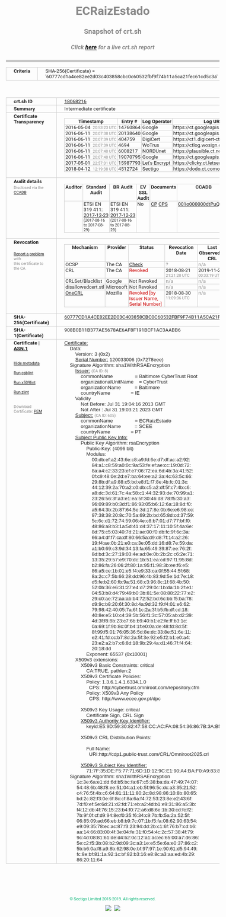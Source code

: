 # ECRaizEstado
### Snapshot of crt.sh
##### Click [here](https://crt.sh/?q=60777CD1A4CE82EE2D03C403858CBC0C60532FBF9F74B11A5CA21FEC61CD5C3A) for a live crt.sh report

---
<!DOCTYPE HTML PUBLIC "-//W3C//DTD HTML 4.0 Transitional//EN">
<HTML>
<HEAD>
  <META http-equiv="Content-Type" content="text/html; charset=UTF-8">
  <TITLE>crt.sh | 60777cd1a4ce82ee2d03c403858cbc0c60532fbf9f74b11a5ca21fec61cd5c3a</TITLE>
  <META name="description" content="Free CT Log Certificate Search Tool from Sectigo (formerly Comodo CA)">
  <META name="keywords" content="crt.sh, CT, Certificate Transparency, Certificate Search, SSL Certificate, Sectigo, Comodo CA">
  <LINK href="//fonts.googleapis.com/css?family=Roboto+Mono|Roboto:400,400i,700,700i" rel="stylesheet">
  <STYLE type="text/css">
    a {
      white-space: nowrap;
    }
    body {
      color: #888888;
      font: 12pt Roboto, sans-serif;
      padding-top: 10px;
      text-align: center
    }
    form {
      margin: 0px
    }
    span {
      border-radius: 10px
    }
    span.heading {
      color: #888888;
      font: 12pt Roboto, sans-serif
    }
    span.title {
      background-color: #00B373;
      color: #FFFFFF;
      font: bold 18pt Roboto, sans-serif;
      padding: 0px 5px
    }
    span.text {
      color: #888888;
      font: 10pt Roboto, sans-serif
    }
    span.whiteongrey {
      background-color: #D9D9D6;
      color: #FFFFFF;
      font: bold 18pt Roboto, sans-serif;
      padding: 0px 5px
    }
    table {
      border-collapse: collapse;
      color: #222222;
      font: 10pt Roboto, sans-serif;
      margin-left: auto;
      margin-right: auto
    }
    table.options {
      border: none;
      margin-left: 10px
    }
    td, th {
      border: 1px solid #CCCCCC;
      padding: 0px 2px;
      text-align: left;
      vertical-align: top
    }
    td.outer, th.outer {
      border: 1px solid #CCCCCC;
      padding: 2px 20px;
      text-align: left
    }
    th.heading {
      color: #888888;
      font: bold italic 12pt Roboto, sans-serif;
      padding: 20px 0px 0px;
      text-align: center
    }
    th.options, td.options {
      border: none;
      vertical-align: middle
    }
    td.text {
      font: 10pt "Roboto Mono", sans-serif;
      padding: 2px 20px
    }
    td.heading {
      border: none;
      color: #888888;
      font: 12pt Roboto, sans-serif;
      padding-top: 20px;
      text-align: center
    }
    table.lint td, th {
      text-align: center
    }
    .button {
      background-color: #00B373;
      border-radius: 10px;
      color: #FFFFFF;
      font: bold 13pt Roboto, sans-serif
    }
    .copyright {
      font: 8pt Roboto, sans-serif;
      color: #00B373
    }
    .input {
      border: 1px solid #888888;
      font-weight: bold;
      text-align: center
    }
    .small {
      font: 8pt Roboto, sans-serif;
      color: #888888
    }
    .error {
      background-color: #FFDFDF;
      color: #CC0000;
      font-weight: bold
    }
    .fatal {
      background-color: #0000AA;
      color: #FFFFFF;
      font-weight: bold
    }
    .notice {
      background-color: #FFFFDF;
      color: #606000
    }
    .warning {
      background-color: #FFEFDF;
      color: #DF6000
    }
  </STYLE>
</HEAD>
<BODY>

<TABLE>
  <TR>
    <TH class="outer">Criteria</TH>
    <TD class="outer">SHA-256(Certificate) = '60777cd1a4ce82ee2d03c403858cbc0c60532fbf9f74b11a5ca21fec61cd5c3a'</TD>
  </TR>
</TABLE>
<BR>
<TABLE>
  <TR>
    <TH class="outer">crt.sh ID</TH>
    <TD class="outer"><A href="?id=18068216">18068216</A></TD>
  </TR>
  <TR>
    <TH class="outer">Summary</TH>
    <TD class="outer">Intermediate certificate</TD>
  </TR>
  <TR>
    <TH class="outer">Certificate<BR>Transparency</TH>
    <TD class="outer">
<TABLE class="options" style="margin-left:0px">
  <TR>
    <TH>Timestamp</TH>
    <TH>Entry #</TH>
    <TH>Log Operator</TH>
    <TH>Log URL</TH>
  </TR>
  <TR>
    <TD>2016-05-04&nbsp; <FONT class="small">20:53:23 UTC</FONT></TD>
    <TD>14760864</TD>
    <TD>Google</TD>
    <TD>https://ct.googleapis.com/rocketeer</TD>
  </TR>
  <TR>
    <TD>2016-06-11&nbsp; <FONT class="small">20:07:38 UTC</FONT></TD>
    <TD>20138640</TD>
    <TD>Google</TD>
    <TD>https://ct.googleapis.com/pilot</TD>
  </TR>
  <TR>
    <TD>2016-06-11&nbsp; <FONT class="small">20:07:39 UTC</FONT></TD>
    <TD>404759</TD>
    <TD>DigiCert</TD>
    <TD>https://ct1.digicert-ct.com/log</TD>
  </TR>
  <TR>
    <TD>2016-06-11&nbsp; <FONT class="small">20:07:39 UTC</FONT></TD>
    <TD>4694</TD>
    <TD>WoTrus</TD>
    <TD>https://ctlog.wosign.com</TD>
  </TR>
  <TR>
    <TD>2016-06-11&nbsp; <FONT class="small">20:07:40 UTC</FONT></TD>
    <TD>6008217</TD>
    <TD>NORDUnet</TD>
    <TD>https://plausible.ct.nordu.net</TD>
  </TR>
  <TR>
    <TD>2016-06-11&nbsp; <FONT class="small">20:07:40 UTC</FONT></TD>
    <TD>19070795</TD>
    <TD>Google</TD>
    <TD>https://ct.googleapis.com/aviator</TD>
  </TR>
  <TR>
    <TD>2017-05-01&nbsp; <FONT class="small">22:57:01 UTC</FONT></TD>
    <TD>15987793</TD>
    <TD>Let's Encrypt</TD>
    <TD>https://clicky.ct.letsencrypt.org</TD>
  </TR>
  <TR>
    <TD>2018-04-12&nbsp; <FONT class="small">12:19:38 UTC</FONT></TD>
    <TD>4512724</TD>
    <TD>Sectigo</TD>
    <TD>https://dodo.ct.comodo.com</TD>
  </TR>
</TABLE>
    </TD>
  </TR>
  <TR>
    <TH class="outer">Audit details<BR>
      <DIV class="small" style="padding-top:3px">Disclosed via the
        <A href="//ccadb-public.secure.force.com/mozilla/PublicAllIntermediateCerts" target="_blank">CCADB</A></DIV>
    </TH>
    <TD class="outer">
<TABLE class="options" style="margin-left:0px">
  <TR>
    <TH>Auditor</TH>
    <TH>Standard Audit</TH>
    <TH>BR Audit</TH>
    <TH>EV SSL Audit</TH>
    <TH>Documents</TH>
    <TH>CCADB</TH>
    <TH>Root Owner / Certificate</TH>
  </TR>
  <TR>
    <TD style="vertical-align:middle"></TD>
    <TD>ETSI EN 319 411:
      <A href="https://bug1433326.bmoattachments.org/attachment.cgi?id=8945643" target="_blank">2017-12-23</A>
      <BR><FONT style="font-size:8pt">(2017-08-16 to 2017-08-29)</FONT></TD>
    <TD>ETSI EN 319 411:
      <A href="https://bug1433326.bmoattachments.org/attachment.cgi?id=8945643" target="_blank">2017-12-23</A>
      <BR><FONT style="font-size:8pt">(2017-08-16 to 2017-08-29)</FONT></TD>
    <TD>No    <TD>
      <A href="https://www.scee.gov.pt/media/6813/declara%C3%A7%C3%A3o-pr%C3%A1ticas-certifica%C3%A7%C3%A3o-ecee-vers%C3%A3o-2-0-assinada.pdf" target="blank">CP</A>
      <A href="https://www.ecce.gov.pt/media/4253/dpc_ecce_v3.pdf" target="blank">CPS</A>
    </TD>
    <TD><A href="//ccadb.force.com/001o000000dtPuQAAU" target="_blank">001o000000dtPuQAAU</A></TD>
    <TD><A href="/?id=76">DigiCert</A></TD>
  </TR>
</TABLE>
    </TD>
  </TR>
  <TR>
    <TH class="outer">Revocation<BR><BR>
      <DIV class="small" style="padding-top:3px"><A href="?id=18068216&opt=problemreporting">Report a problem</A> with<BR>this certificate to the CA</DIV></TH>
    <TD class="outer">
      <TABLE class="options" style="margin-left:0px">
        <TR>
          <TH>Mechanism</TH>
          <TH>Provider</TH>
          <TH>Status</TH>
          <TH>Revocation Date</TH>
          <TH>Last Observed in CRL</TH>
          <TH>Last Checked <SPAN style="color:#CC0000;vertical-align:middle;font-size:70%;font-weight:normal">(Error)</SPAN></TH>
        </TR>
        <TR>
          <TD>OCSP</TD>
          <TD>The CA</TD>
          <TD><A href="?id=18068216&opt=ocsp">Check</A></TD>
          <TD><SPAN style="color:#888888">?</SPAN></TD>
          <TD><SPAN style="color:#888888">n/a</SPAN></TD>
          <TD><SPAN style="color:#888888">?</SPAN></TD>
        </TR>
        <TR>
          <TD>CRL</TD>
          <TD>The CA</TD>
          <TD><SPAN style="color:#CC0000">Revoked</SPAN></TD><TD>2018-08-21&nbsp; <FONT class="small">21:21:20 UTC</FONT></TD><TD>2019-11-27&nbsp; <FONT class="small">00:33:19 UTC</FONT></TD><TD>2019-12-04&nbsp; <FONT class="small">20:05:09 UTC</FONT></TD>
        </TR>
        <TR>
          <TD>CRLSet/Blacklist</TD>
          <TD>Google</TD>
          <TD>Not Revoked</TD>
          <TD><SPAN style="color:#888888">n/a</SPAN></TD>
          <TD><SPAN style="color:#888888">n/a</SPAN></TD>
          <TD><SPAN style="color:#888888">n/a</SPAN></TD>
        </TR>
        <TR>
          <TD>disallowedcert.stl</TD>
          <TD>Microsoft</TD>
          <TD>Not Revoked</TD>
          <TD><SPAN style="color:#888888">n/a</SPAN></TD>
          <TD><SPAN style="color:#888888">n/a</SPAN></TD>
          <TD><SPAN style="color:#888888">n/a</SPAN></TD>
        </TR>
        <TR>
          <TD><A href="/mozilla-onecrl" target="_blank">OneCRL</A></TD>
          <TD>Mozilla</TD>
          <TD><SPAN style="color:#CC0000">Revoked [by Issuer Name, Serial Number]</SPAN></TD><TD>2018-08-30&nbsp; <FONT class="small">11:09:06 UTC</FONT></TD>
          <TD><SPAN style="color:#888888">n/a</SPAN></TD>
          <TD><SPAN style="color:#888888">n/a</SPAN></TD>
        </TR>
      </TABLE>
    </TD>
  </TR>
  <TR>
    <TH class="outer">SHA-256(Certificate)</TH>
    <TD class="outer"><A href="//censys.io/certificates/60777cd1a4ce82ee2d03c403858cbc0c60532fbf9f74b11a5ca21fec61cd5c3a">60777CD1A4CE82EE2D03C403858CBC0C60532FBF9F74B11A5CA21FEC61CD5C3A</A></TD>
  </TR>
  <TR>
    <TH class="outer">SHA-1(Certificate)</TH>
    <TD class="outer">908B0B11B377AE5678AE6AF8F191BCF1AC3AABB6</TD>
  </TR>
  <TR>
    <TH class="outer">Certificate | <A href="?asn1=18068216">ASN.1</A>
      <SPAN class="small"><BR>
      <BR><BR><A href="?id=18068216&opt=nometadata">Hide metadata</A>
      <BR><BR><A href="?id=18068216&opt=cablint">Run cablint</A>
      <BR><BR><A href="?id=18068216&opt=x509lint">Run x509lint</A>
      <BR><BR><A href="?id=18068216&opt=zlint">Run zlint</A>
      <BR><BR><BR>Download Certificate: <A href="?d=18068216">PEM</A>
      </SPAN>
    </TH>
    <TD class="text"><A href="?d=18068216">Certificate:</A><BR>&nbsp;&nbsp;&nbsp;&nbsp;Data:<BR>&nbsp;&nbsp;&nbsp;&nbsp;&nbsp;&nbsp;&nbsp;&nbsp;Version:&nbsp;3&nbsp;(0x2)<BR>&nbsp;&nbsp;&nbsp;&nbsp;&nbsp;&nbsp;&nbsp;&nbsp;<A href="?serial=07278eee">Serial&nbsp;Number:</A>&nbsp;120033006&nbsp;(0x7278eee)<BR>&nbsp;&nbsp;&nbsp;&nbsp;Signature&nbsp;Algorithm:&nbsp;sha1WithRSAEncryption<BR>&nbsp;&nbsp;&nbsp;&nbsp;&nbsp;&nbsp;&nbsp;&nbsp;<A href="?caid=8">Issuer:</A> <SPAN class="small">(CA ID: 8)</SPAN><BR>&nbsp;&nbsp;&nbsp;&nbsp;&nbsp;&nbsp;&nbsp;&nbsp;&nbsp;&nbsp;&nbsp;&nbsp;commonName&nbsp;&nbsp;&nbsp;&nbsp;&nbsp;&nbsp;&nbsp;&nbsp;&nbsp;&nbsp;&nbsp;&nbsp;&nbsp;&nbsp;&nbsp;&nbsp;=&nbsp;Baltimore&nbsp;CyberTrust&nbsp;Root<BR>&nbsp;&nbsp;&nbsp;&nbsp;&nbsp;&nbsp;&nbsp;&nbsp;&nbsp;&nbsp;&nbsp;&nbsp;organizationalUnitName&nbsp;&nbsp;&nbsp;&nbsp;=&nbsp;CyberTrust<BR>&nbsp;&nbsp;&nbsp;&nbsp;&nbsp;&nbsp;&nbsp;&nbsp;&nbsp;&nbsp;&nbsp;&nbsp;organizationName&nbsp;&nbsp;&nbsp;&nbsp;&nbsp;&nbsp;&nbsp;&nbsp;&nbsp;&nbsp;=&nbsp;Baltimore<BR>&nbsp;&nbsp;&nbsp;&nbsp;&nbsp;&nbsp;&nbsp;&nbsp;&nbsp;&nbsp;&nbsp;&nbsp;countryName&nbsp;&nbsp;&nbsp;&nbsp;&nbsp;&nbsp;&nbsp;&nbsp;&nbsp;&nbsp;&nbsp;&nbsp;&nbsp;&nbsp;&nbsp;=&nbsp;IE<BR>&nbsp;&nbsp;&nbsp;&nbsp;&nbsp;&nbsp;&nbsp;&nbsp;Validity<BR>&nbsp;&nbsp;&nbsp;&nbsp;&nbsp;&nbsp;&nbsp;&nbsp;&nbsp;&nbsp;&nbsp;&nbsp;Not&nbsp;Before:&nbsp;Jul&nbsp;31&nbsp;19:04:16&nbsp;2013&nbsp;GMT<BR>&nbsp;&nbsp;&nbsp;&nbsp;&nbsp;&nbsp;&nbsp;&nbsp;&nbsp;&nbsp;&nbsp;&nbsp;Not&nbsp;After&nbsp;:&nbsp;Jul&nbsp;31&nbsp;19:03:21&nbsp;2023&nbsp;GMT<BR>&nbsp;&nbsp;&nbsp;&nbsp;&nbsp;&nbsp;&nbsp;&nbsp;<A href="?caid=605">Subject:</A> <SPAN class="small">(CA ID: 605)</SPAN><BR>&nbsp;&nbsp;&nbsp;&nbsp;&nbsp;&nbsp;&nbsp;&nbsp;&nbsp;&nbsp;&nbsp;&nbsp;commonName&nbsp;&nbsp;&nbsp;&nbsp;&nbsp;&nbsp;&nbsp;&nbsp;&nbsp;&nbsp;&nbsp;&nbsp;&nbsp;&nbsp;&nbsp;&nbsp;=&nbsp;ECRaizEstado<BR>&nbsp;&nbsp;&nbsp;&nbsp;&nbsp;&nbsp;&nbsp;&nbsp;&nbsp;&nbsp;&nbsp;&nbsp;organizationName&nbsp;&nbsp;&nbsp;&nbsp;&nbsp;&nbsp;&nbsp;&nbsp;&nbsp;&nbsp;=&nbsp;SCEE<BR>&nbsp;&nbsp;&nbsp;&nbsp;&nbsp;&nbsp;&nbsp;&nbsp;&nbsp;&nbsp;&nbsp;&nbsp;countryName&nbsp;&nbsp;&nbsp;&nbsp;&nbsp;&nbsp;&nbsp;&nbsp;&nbsp;&nbsp;&nbsp;&nbsp;&nbsp;&nbsp;&nbsp;=&nbsp;PT<BR>&nbsp;&nbsp;&nbsp;&nbsp;&nbsp;&nbsp;&nbsp;&nbsp;<A href="?spkisha256=ad304c884a5d376bd195209a14c39e07f0d3f5cf893d802b053e1b926e55d774">Subject&nbsp;Public&nbsp;Key&nbsp;Info:</A><BR>&nbsp;&nbsp;&nbsp;&nbsp;&nbsp;&nbsp;&nbsp;&nbsp;&nbsp;&nbsp;&nbsp;&nbsp;Public&nbsp;Key&nbsp;Algorithm:&nbsp;rsaEncryption<BR>&nbsp;&nbsp;&nbsp;&nbsp;&nbsp;&nbsp;&nbsp;&nbsp;&nbsp;&nbsp;&nbsp;&nbsp;&nbsp;&nbsp;&nbsp;&nbsp;Public-Key:&nbsp;(4096&nbsp;bit)<BR>&nbsp;&nbsp;&nbsp;&nbsp;&nbsp;&nbsp;&nbsp;&nbsp;&nbsp;&nbsp;&nbsp;&nbsp;&nbsp;&nbsp;&nbsp;&nbsp;Modulus:<BR>&nbsp;&nbsp;&nbsp;&nbsp;&nbsp;&nbsp;&nbsp;&nbsp;&nbsp;&nbsp;&nbsp;&nbsp;&nbsp;&nbsp;&nbsp;&nbsp;&nbsp;&nbsp;&nbsp;&nbsp;00:db:ef:a2:43:6e:c8:a9:fd:6e:d7:df:ac:a2:92:<BR>&nbsp;&nbsp;&nbsp;&nbsp;&nbsp;&nbsp;&nbsp;&nbsp;&nbsp;&nbsp;&nbsp;&nbsp;&nbsp;&nbsp;&nbsp;&nbsp;&nbsp;&nbsp;&nbsp;&nbsp;84:a1:c8:59:a0:0c:9a:53:fe:ef:ae:cc:19:0d:72:<BR>&nbsp;&nbsp;&nbsp;&nbsp;&nbsp;&nbsp;&nbsp;&nbsp;&nbsp;&nbsp;&nbsp;&nbsp;&nbsp;&nbsp;&nbsp;&nbsp;&nbsp;&nbsp;&nbsp;&nbsp;8a:a4:c2:33:23:ef:e7:06:72:ea:6d:4b:3a:41:52:<BR>&nbsp;&nbsp;&nbsp;&nbsp;&nbsp;&nbsp;&nbsp;&nbsp;&nbsp;&nbsp;&nbsp;&nbsp;&nbsp;&nbsp;&nbsp;&nbsp;&nbsp;&nbsp;&nbsp;&nbsp;0f:c9:48:0e:2d:e7:ba:64:ee:a2:3a:4c:63:5c:66:<BR>&nbsp;&nbsp;&nbsp;&nbsp;&nbsp;&nbsp;&nbsp;&nbsp;&nbsp;&nbsp;&nbsp;&nbsp;&nbsp;&nbsp;&nbsp;&nbsp;&nbsp;&nbsp;&nbsp;&nbsp;29:8b:df:a9:88:c5:bd:e8:f1:f7:8e:4b:fc:01:3c:<BR>&nbsp;&nbsp;&nbsp;&nbsp;&nbsp;&nbsp;&nbsp;&nbsp;&nbsp;&nbsp;&nbsp;&nbsp;&nbsp;&nbsp;&nbsp;&nbsp;&nbsp;&nbsp;&nbsp;&nbsp;44:12:39:2a:70:a2:c0:db:c5:a2:df:5f:c7:4b:c6:<BR>&nbsp;&nbsp;&nbsp;&nbsp;&nbsp;&nbsp;&nbsp;&nbsp;&nbsp;&nbsp;&nbsp;&nbsp;&nbsp;&nbsp;&nbsp;&nbsp;&nbsp;&nbsp;&nbsp;&nbsp;a8:dc:3d:61:7c:4a:58:c1:44:32:93:de:70:99:a1:<BR>&nbsp;&nbsp;&nbsp;&nbsp;&nbsp;&nbsp;&nbsp;&nbsp;&nbsp;&nbsp;&nbsp;&nbsp;&nbsp;&nbsp;&nbsp;&nbsp;&nbsp;&nbsp;&nbsp;&nbsp;23:26:56:3f:a3:e1:ea:5f:30:46:d8:78:f5:30:a3:<BR>&nbsp;&nbsp;&nbsp;&nbsp;&nbsp;&nbsp;&nbsp;&nbsp;&nbsp;&nbsp;&nbsp;&nbsp;&nbsp;&nbsp;&nbsp;&nbsp;&nbsp;&nbsp;&nbsp;&nbsp;96:09:89:b0:3d:f1:86:93:05:b6:12:6a:18:8d:f0:<BR>&nbsp;&nbsp;&nbsp;&nbsp;&nbsp;&nbsp;&nbsp;&nbsp;&nbsp;&nbsp;&nbsp;&nbsp;&nbsp;&nbsp;&nbsp;&nbsp;&nbsp;&nbsp;&nbsp;&nbsp;a5:64:3b:2b:87:64:5e:3d:17:8e:0b:6e:e6:98:cc:<BR>&nbsp;&nbsp;&nbsp;&nbsp;&nbsp;&nbsp;&nbsp;&nbsp;&nbsp;&nbsp;&nbsp;&nbsp;&nbsp;&nbsp;&nbsp;&nbsp;&nbsp;&nbsp;&nbsp;&nbsp;97:38:38:20:8c:70:5a:69:2b:bd:65:8d:cd:37:59:<BR>&nbsp;&nbsp;&nbsp;&nbsp;&nbsp;&nbsp;&nbsp;&nbsp;&nbsp;&nbsp;&nbsp;&nbsp;&nbsp;&nbsp;&nbsp;&nbsp;&nbsp;&nbsp;&nbsp;&nbsp;5c:6c:d1:72:74:59:06:4e:c8:b7:01:d7:77:bf:f0:<BR>&nbsp;&nbsp;&nbsp;&nbsp;&nbsp;&nbsp;&nbsp;&nbsp;&nbsp;&nbsp;&nbsp;&nbsp;&nbsp;&nbsp;&nbsp;&nbsp;&nbsp;&nbsp;&nbsp;&nbsp;48:86:a8:b3:1a:5d:41:d4:37:17:11:10:5f:4a:6e:<BR>&nbsp;&nbsp;&nbsp;&nbsp;&nbsp;&nbsp;&nbsp;&nbsp;&nbsp;&nbsp;&nbsp;&nbsp;&nbsp;&nbsp;&nbsp;&nbsp;&nbsp;&nbsp;&nbsp;&nbsp;8d:75:c5:03:40:7d:21:ae:00:f0:db:fc:9f:6c:3a:<BR>&nbsp;&nbsp;&nbsp;&nbsp;&nbsp;&nbsp;&nbsp;&nbsp;&nbsp;&nbsp;&nbsp;&nbsp;&nbsp;&nbsp;&nbsp;&nbsp;&nbsp;&nbsp;&nbsp;&nbsp;66:a4:df:f7:ca:df:80:66:5a:d9:d8:7f:14:a2:26:<BR>&nbsp;&nbsp;&nbsp;&nbsp;&nbsp;&nbsp;&nbsp;&nbsp;&nbsp;&nbsp;&nbsp;&nbsp;&nbsp;&nbsp;&nbsp;&nbsp;&nbsp;&nbsp;&nbsp;&nbsp;19:f4:ae:0b:21:e0:ca:3e:05:dd:16:d8:7e:59:da:<BR>&nbsp;&nbsp;&nbsp;&nbsp;&nbsp;&nbsp;&nbsp;&nbsp;&nbsp;&nbsp;&nbsp;&nbsp;&nbsp;&nbsp;&nbsp;&nbsp;&nbsp;&nbsp;&nbsp;&nbsp;a1:b0:69:c3:9d:34:13:fa:65:49:39:87:ee:76:2f:<BR>&nbsp;&nbsp;&nbsp;&nbsp;&nbsp;&nbsp;&nbsp;&nbsp;&nbsp;&nbsp;&nbsp;&nbsp;&nbsp;&nbsp;&nbsp;&nbsp;&nbsp;&nbsp;&nbsp;&nbsp;8d:bd:3c:27:19:03:4e:ad:0e:0b:2b:2c:c6:2e:71:<BR>&nbsp;&nbsp;&nbsp;&nbsp;&nbsp;&nbsp;&nbsp;&nbsp;&nbsp;&nbsp;&nbsp;&nbsp;&nbsp;&nbsp;&nbsp;&nbsp;&nbsp;&nbsp;&nbsp;&nbsp;13:35:29:57:e9:70:dc:1b:51:ea:cd:97:f1:95:8d:<BR>&nbsp;&nbsp;&nbsp;&nbsp;&nbsp;&nbsp;&nbsp;&nbsp;&nbsp;&nbsp;&nbsp;&nbsp;&nbsp;&nbsp;&nbsp;&nbsp;&nbsp;&nbsp;&nbsp;&nbsp;b2:86:fa:26:06:2f:80:1a:95:f1:98:3b:ee:f6:e5:<BR>&nbsp;&nbsp;&nbsp;&nbsp;&nbsp;&nbsp;&nbsp;&nbsp;&nbsp;&nbsp;&nbsp;&nbsp;&nbsp;&nbsp;&nbsp;&nbsp;&nbsp;&nbsp;&nbsp;&nbsp;86:a5:ce:1b:01:e5:f4:e9:33:ca:0f:55:44:5f:68:<BR>&nbsp;&nbsp;&nbsp;&nbsp;&nbsp;&nbsp;&nbsp;&nbsp;&nbsp;&nbsp;&nbsp;&nbsp;&nbsp;&nbsp;&nbsp;&nbsp;&nbsp;&nbsp;&nbsp;&nbsp;8a:2c:c7:5b:66:28:dd:96:4b:83:9d:5e:1d:7e:18:<BR>&nbsp;&nbsp;&nbsp;&nbsp;&nbsp;&nbsp;&nbsp;&nbsp;&nbsp;&nbsp;&nbsp;&nbsp;&nbsp;&nbsp;&nbsp;&nbsp;&nbsp;&nbsp;&nbsp;&nbsp;d5:fe:b2:60:fb:9a:51:68:c3:96:8c:1f:68:4b:50:<BR>&nbsp;&nbsp;&nbsp;&nbsp;&nbsp;&nbsp;&nbsp;&nbsp;&nbsp;&nbsp;&nbsp;&nbsp;&nbsp;&nbsp;&nbsp;&nbsp;&nbsp;&nbsp;&nbsp;&nbsp;52:0b:36:e6:31:27:e4:d7:29:0c:1b:da:1b:2f:e1:<BR>&nbsp;&nbsp;&nbsp;&nbsp;&nbsp;&nbsp;&nbsp;&nbsp;&nbsp;&nbsp;&nbsp;&nbsp;&nbsp;&nbsp;&nbsp;&nbsp;&nbsp;&nbsp;&nbsp;&nbsp;04:53:b8:d4:79:49:b0:3b:81:5e:08:88:22:77:e2:<BR>&nbsp;&nbsp;&nbsp;&nbsp;&nbsp;&nbsp;&nbsp;&nbsp;&nbsp;&nbsp;&nbsp;&nbsp;&nbsp;&nbsp;&nbsp;&nbsp;&nbsp;&nbsp;&nbsp;&nbsp;29:c0:ae:72:aa:ab:b4:72:52:bd:6c:bb:f5:ba:78:<BR>&nbsp;&nbsp;&nbsp;&nbsp;&nbsp;&nbsp;&nbsp;&nbsp;&nbsp;&nbsp;&nbsp;&nbsp;&nbsp;&nbsp;&nbsp;&nbsp;&nbsp;&nbsp;&nbsp;&nbsp;d9:9c:b8:20:6f:30:8d:4a:9d:32:f9:f4:01:e6:62:<BR>&nbsp;&nbsp;&nbsp;&nbsp;&nbsp;&nbsp;&nbsp;&nbsp;&nbsp;&nbsp;&nbsp;&nbsp;&nbsp;&nbsp;&nbsp;&nbsp;&nbsp;&nbsp;&nbsp;&nbsp;79:98:42:40:05:7a:6f:1c:2a:3f:b5:fb:df:cd:18:<BR>&nbsp;&nbsp;&nbsp;&nbsp;&nbsp;&nbsp;&nbsp;&nbsp;&nbsp;&nbsp;&nbsp;&nbsp;&nbsp;&nbsp;&nbsp;&nbsp;&nbsp;&nbsp;&nbsp;&nbsp;40:8e:e5:10:c4:39:5b:56:f1:3c:57:05:ab:d2:39:<BR>&nbsp;&nbsp;&nbsp;&nbsp;&nbsp;&nbsp;&nbsp;&nbsp;&nbsp;&nbsp;&nbsp;&nbsp;&nbsp;&nbsp;&nbsp;&nbsp;&nbsp;&nbsp;&nbsp;&nbsp;4d:3f:f8:8b:23:c7:6b:b9:40:b1:e2:fe:ff:b3:1c:<BR>&nbsp;&nbsp;&nbsp;&nbsp;&nbsp;&nbsp;&nbsp;&nbsp;&nbsp;&nbsp;&nbsp;&nbsp;&nbsp;&nbsp;&nbsp;&nbsp;&nbsp;&nbsp;&nbsp;&nbsp;0a:69:1f:9b:8c:0f:b4:1f:e0:0a:de:48:fd:8d:5f:<BR>&nbsp;&nbsp;&nbsp;&nbsp;&nbsp;&nbsp;&nbsp;&nbsp;&nbsp;&nbsp;&nbsp;&nbsp;&nbsp;&nbsp;&nbsp;&nbsp;&nbsp;&nbsp;&nbsp;&nbsp;8f:99:f5:01:76:05:36:5d:8e:dc:33:8e:51:6e:11:<BR>&nbsp;&nbsp;&nbsp;&nbsp;&nbsp;&nbsp;&nbsp;&nbsp;&nbsp;&nbsp;&nbsp;&nbsp;&nbsp;&nbsp;&nbsp;&nbsp;&nbsp;&nbsp;&nbsp;&nbsp;e2:41:fd:cc:b7:8d:2a:5f:3e:92:e5:f2:b1:e0:a4:<BR>&nbsp;&nbsp;&nbsp;&nbsp;&nbsp;&nbsp;&nbsp;&nbsp;&nbsp;&nbsp;&nbsp;&nbsp;&nbsp;&nbsp;&nbsp;&nbsp;&nbsp;&nbsp;&nbsp;&nbsp;23:e2:a2:b7:c6:8d:18:9b:29:4a:d1:46:7f:f4:64:<BR>&nbsp;&nbsp;&nbsp;&nbsp;&nbsp;&nbsp;&nbsp;&nbsp;&nbsp;&nbsp;&nbsp;&nbsp;&nbsp;&nbsp;&nbsp;&nbsp;&nbsp;&nbsp;&nbsp;&nbsp;20:18:dd<BR>&nbsp;&nbsp;&nbsp;&nbsp;&nbsp;&nbsp;&nbsp;&nbsp;&nbsp;&nbsp;&nbsp;&nbsp;&nbsp;&nbsp;&nbsp;&nbsp;Exponent:&nbsp;65537&nbsp;(0x10001)<BR>&nbsp;&nbsp;&nbsp;&nbsp;&nbsp;&nbsp;&nbsp;&nbsp;X509v3&nbsp;extensions:<BR>&nbsp;&nbsp;&nbsp;&nbsp;&nbsp;&nbsp;&nbsp;&nbsp;&nbsp;&nbsp;&nbsp;&nbsp;X509v3&nbsp;Basic&nbsp;Constraints:&nbsp;critical<BR>&nbsp;&nbsp;&nbsp;&nbsp;&nbsp;&nbsp;&nbsp;&nbsp;&nbsp;&nbsp;&nbsp;&nbsp;&nbsp;&nbsp;&nbsp;&nbsp;CA:TRUE,&nbsp;pathlen:2<BR>&nbsp;&nbsp;&nbsp;&nbsp;&nbsp;&nbsp;&nbsp;&nbsp;&nbsp;&nbsp;&nbsp;&nbsp;X509v3&nbsp;Certificate&nbsp;Policies:&nbsp;<BR>&nbsp;&nbsp;&nbsp;&nbsp;&nbsp;&nbsp;&nbsp;&nbsp;&nbsp;&nbsp;&nbsp;&nbsp;&nbsp;&nbsp;&nbsp;&nbsp;Policy:&nbsp;1.3.6.1.4.1.6334.1.0<BR>&nbsp;&nbsp;&nbsp;&nbsp;&nbsp;&nbsp;&nbsp;&nbsp;&nbsp;&nbsp;&nbsp;&nbsp;&nbsp;&nbsp;&nbsp;&nbsp;&nbsp;&nbsp;CPS:&nbsp;http://cybertrust.omniroot.com/repository.cfm<BR>&nbsp;&nbsp;&nbsp;&nbsp;&nbsp;&nbsp;&nbsp;&nbsp;&nbsp;&nbsp;&nbsp;&nbsp;&nbsp;&nbsp;&nbsp;&nbsp;Policy:&nbsp;X509v3&nbsp;Any&nbsp;Policy<BR>&nbsp;&nbsp;&nbsp;&nbsp;&nbsp;&nbsp;&nbsp;&nbsp;&nbsp;&nbsp;&nbsp;&nbsp;&nbsp;&nbsp;&nbsp;&nbsp;&nbsp;&nbsp;CPS:&nbsp;http://www.ecee.gov.pt/dpc<BR><BR>&nbsp;&nbsp;&nbsp;&nbsp;&nbsp;&nbsp;&nbsp;&nbsp;&nbsp;&nbsp;&nbsp;&nbsp;X509v3&nbsp;Key&nbsp;Usage:&nbsp;critical<BR>&nbsp;&nbsp;&nbsp;&nbsp;&nbsp;&nbsp;&nbsp;&nbsp;&nbsp;&nbsp;&nbsp;&nbsp;&nbsp;&nbsp;&nbsp;&nbsp;Certificate&nbsp;Sign,&nbsp;CRL&nbsp;Sign<BR>&nbsp;&nbsp;&nbsp;&nbsp;&nbsp;&nbsp;&nbsp;&nbsp;&nbsp;&nbsp;&nbsp;&nbsp;<A href="?ski=e59d5930824758ccacfa085436867b3ab5044df0">X509v3&nbsp;Authority&nbsp;Key&nbsp;Identifier:</A><BR>&nbsp;&nbsp;&nbsp;&nbsp;&nbsp;&nbsp;&nbsp;&nbsp;&nbsp;&nbsp;&nbsp;&nbsp;&nbsp;&nbsp;&nbsp;&nbsp;keyid:E5:9D:59:30:82:47:58:CC:AC:FA:08:54:36:86:7B:3A:B5:04:4D:F0<BR><BR>&nbsp;&nbsp;&nbsp;&nbsp;&nbsp;&nbsp;&nbsp;&nbsp;&nbsp;&nbsp;&nbsp;&nbsp;X509v3&nbsp;CRL&nbsp;Distribution&nbsp;Points:&nbsp;<BR><BR>&nbsp;&nbsp;&nbsp;&nbsp;&nbsp;&nbsp;&nbsp;&nbsp;&nbsp;&nbsp;&nbsp;&nbsp;&nbsp;&nbsp;&nbsp;&nbsp;Full&nbsp;Name:<BR>&nbsp;&nbsp;&nbsp;&nbsp;&nbsp;&nbsp;&nbsp;&nbsp;&nbsp;&nbsp;&nbsp;&nbsp;&nbsp;&nbsp;&nbsp;&nbsp;&nbsp;&nbsp;URI:http://cdp1.public-trust.com/CRL/Omniroot2025.crl<BR><BR>&nbsp;&nbsp;&nbsp;&nbsp;&nbsp;&nbsp;&nbsp;&nbsp;&nbsp;&nbsp;&nbsp;&nbsp;<A href="?ski=717f35def577716d1d129ce190a4baf0a9838f80">X509v3&nbsp;Subject&nbsp;Key&nbsp;Identifier:</A><BR>&nbsp;&nbsp;&nbsp;&nbsp;&nbsp;&nbsp;&nbsp;&nbsp;&nbsp;&nbsp;&nbsp;&nbsp;&nbsp;&nbsp;&nbsp;&nbsp;71:7F:35:DE:F5:77:71:6D:1D:12:9C:E1:90:A4:BA:F0:A9:83:8F:80<BR>&nbsp;&nbsp;&nbsp;&nbsp;Signature&nbsp;Algorithm:&nbsp;sha1WithRSAEncryption<BR>&nbsp;&nbsp;&nbsp;&nbsp;&nbsp;&nbsp;&nbsp;&nbsp;&nbsp;1c:3e:6a:e1:dd:6d:b5:bc:fa:67:c5:38:ba:da:47:49:74:07:<BR>&nbsp;&nbsp;&nbsp;&nbsp;&nbsp;&nbsp;&nbsp;&nbsp;&nbsp;54:48:6b:48:f8:ee:51:04:a1:eb:5f:96:5c:dc:a3:35:21:52:<BR>&nbsp;&nbsp;&nbsp;&nbsp;&nbsp;&nbsp;&nbsp;&nbsp;&nbsp;c4:76:5f:4b:c6:64:81:11:11:80:2c:8d:98:86:10:8b:80:65:<BR>&nbsp;&nbsp;&nbsp;&nbsp;&nbsp;&nbsp;&nbsp;&nbsp;&nbsp;bd:2c:82:f3:0e:6f:8c:cf:8a:6a:f4:72:53:23:8e:e2:43:6f:<BR>&nbsp;&nbsp;&nbsp;&nbsp;&nbsp;&nbsp;&nbsp;&nbsp;&nbsp;7d:f0:ef:5e:6d:21:d2:fd:71:eb:a2:4d:b1:e9:31:86:a5:3b:<BR>&nbsp;&nbsp;&nbsp;&nbsp;&nbsp;&nbsp;&nbsp;&nbsp;&nbsp;f4:12:db:4f:76:15:23:b4:f0:72:a6:d8:6e:1b:30:cd:fc:f2:<BR>&nbsp;&nbsp;&nbsp;&nbsp;&nbsp;&nbsp;&nbsp;&nbsp;&nbsp;7b:9f:0f:cf:d9:94:8e:f0:35:f6:34:c9:7b:fb:5a:2a:52:5f:<BR>&nbsp;&nbsp;&nbsp;&nbsp;&nbsp;&nbsp;&nbsp;&nbsp;&nbsp;06:85:09:ad:66:eb:b8:b9:7c:07:1b:f5:fa:08:62:90:63:54:<BR>&nbsp;&nbsp;&nbsp;&nbsp;&nbsp;&nbsp;&nbsp;&nbsp;&nbsp;e9:09:35:78:ec:ac:87:f3:23:94:dd:2b:c1:6f:76:b7:cd:b6:<BR>&nbsp;&nbsp;&nbsp;&nbsp;&nbsp;&nbsp;&nbsp;&nbsp;&nbsp;aa:14:66:83:00:4f:3e:04:fe:31:f0:54:4c:2c:57:38:4f:79:<BR>&nbsp;&nbsp;&nbsp;&nbsp;&nbsp;&nbsp;&nbsp;&nbsp;&nbsp;9c:4d:08:81:61:de:d4:b2:0c:12:a1:ac:ec:65:00:a7:d6:86:<BR>&nbsp;&nbsp;&nbsp;&nbsp;&nbsp;&nbsp;&nbsp;&nbsp;&nbsp;5e:c2:f5:3b:08:b2:9d:09:3c:a3:1e:e5:5e:6a:e0:37:86:c2:<BR>&nbsp;&nbsp;&nbsp;&nbsp;&nbsp;&nbsp;&nbsp;&nbsp;&nbsp;5b:b6:0a:f8:a9:8b:62:98:0e:bf:97:97:1e:90:61:d5:94:49:<BR>&nbsp;&nbsp;&nbsp;&nbsp;&nbsp;&nbsp;&nbsp;&nbsp;&nbsp;fc:8e:bf:81:1a:92:1c:bf:82:b3:16:e8:8c:a3:aa:ed:4b:29:<BR>&nbsp;&nbsp;&nbsp;&nbsp;&nbsp;&nbsp;&nbsp;&nbsp;&nbsp;86:20:11:64<BR>    </TD>
  </TR>
</TABLE>

  <BR><BR><BR>

  <P class="copyright">&copy; Sectigo Limited 2015-2019. All rights reserved.</P>
  <DIV>
    <A href="https://sectigo.com/"><IMG src="/sectigo_s.png"></A>
    &nbsp;<A href="https://github.com/crtsh"><IMG src="/GitHub-Mark-32px.png"></A>
  </DIV>
</BODY>
</HTML>

